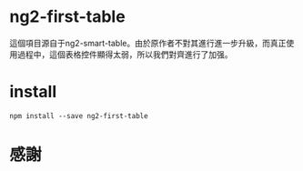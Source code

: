 # ng2-first-table

這個項目源自于ng2-smart-table。由於原作者不對其進行進一步升級，而真正使用過程中，這個表格控件顯得太弱，所以我們對齊進行了加强。

# install

```
npm install --save ng2-first-table
```

# 感謝

